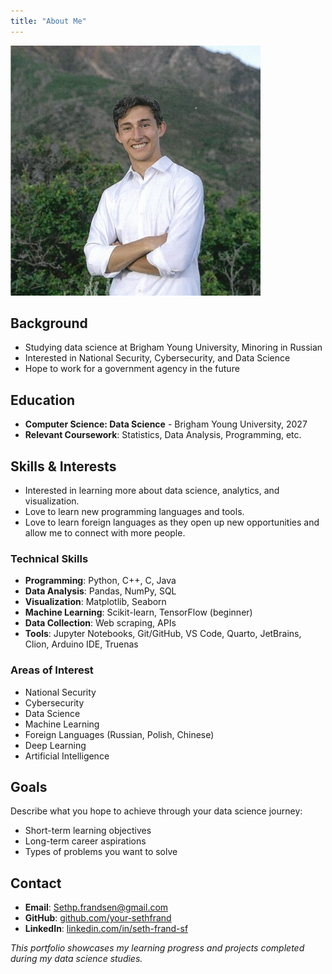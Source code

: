 ```yaml
---
title: "About Me"
---
```


![Seth Frandsen](professional_headshot.jpg)

## Background

- Studying data science at Brigham Young University, Minoring in Russian
- Interested in National Security, Cybersecurity, and Data Science
- Hope to work for a government agency in the future

## Education

- **Computer Science: Data Science** - Brigham Young University, 2027
- **Relevant Coursework**: Statistics, Data Analysis, Programming, etc.

## Skills & Interests
- Interested in learning more about data science, analytics, and visualization.
- Love to learn new programming languages and tools.
- Love to learn foreign languages as they open up new opportunities and allow me to connect with more people.

### Technical Skills
- **Programming**: Python, C++, C, Java
- **Data Analysis**: Pandas, NumPy, SQL
- **Visualization**: Matplotlib, Seaborn
- **Machine Learning**: Scikit-learn, TensorFlow (beginner)
- **Data Collection**: Web scraping, APIs
- **Tools**: Jupyter Notebooks, Git/GitHub, VS Code, Quarto, JetBrains, Clion, Arduino IDE, Truenas

### Areas of Interest
- National Security
- Cybersecurity
- Data Science
- Machine Learning
- Foreign Languages (Russian, Polish, Chinese)
- Deep Learning
- Artificial Intelligence


## Goals

Describe what you hope to achieve through your data science journey:

- Short-term learning objectives
- Long-term career aspirations
- Types of problems you want to solve

## Contact

- **Email**: Sethp.frandsen@gmail.com
- **GitHub**: [github.com/your-sethfrand](https://github.com/sethfrand)
- **LinkedIn**: [linkedin.com/in/seth-frand-sf](https://www.linkedin.com/in/seth-frandsen-sf)


*This portfolio showcases my learning progress and projects completed during my data science studies.*